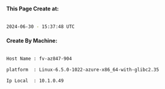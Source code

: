 
   
#### This Page Create at:

```bash

2024-06-30 - 15:37:48 UTC

```

#### Create By Machine:

```bash

Host Name : fv-az847-904

platform  : Linux-6.5.0-1022-azure-x86_64-with-glibc2.35

Ip Local  : 10.1.0.49

```


